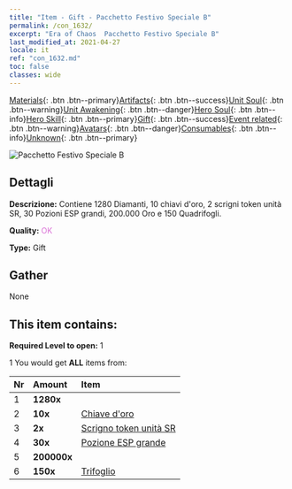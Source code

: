 ```yaml
---
title: "Item - Gift - Pacchetto Festivo Speciale B"
permalink: /con_1632/
excerpt: "Era of Chaos  Pacchetto Festivo Speciale B"
last_modified_at: 2021-04-27
locale: it
ref: "con_1632.md"
toc: false
classes: wide
---
```

 [Materials](/ItemsIT/){: .btn .btn--primary}[Artifacts](/ItemsIT/Artifacts/){: .btn .btn--success}[Unit Soul](/ItemsIT/UnitSoul/){: .btn .btn--warning}[Unit Awakening](/ItemsIT/UnitAwakening/){: .btn .btn--danger}[Hero Soul](/ItemsIT/HeroSoul/){: .btn .btn--info}[Hero Skill](/ItemsIT/HeroSkill/){: .btn .btn--primary}[Gift](/ItemsIT/Gift/){: .btn .btn--success}[Event related](/ItemsIT/Events/){: .btn .btn--warning}[Avatars](/ItemsIT/Avatars/){: .btn .btn--danger}[Consumables](/ItemsIT/Consumables/){: .btn .btn--info}[Unknown](/ItemsIT/Unknown/){: .btn .btn--primary}

 ![Pacchetto Festivo Speciale B](/images/t/i_907247.png)

## Dettagli
 **Descrizione:** Contiene 1280 Diamanti, 10 chiavi d'oro, 2 scrigni token unità SR, 30 Pozioni ESP grandi, 200.000 Oro e 150 Quadrifogli.

 **Quality:** <span style="color: #DA70D6">OK</span>

 **Type:** Gift

## Gather

  None

## This item contains:

 **Required Level to open:** 1

 1 You would get **ALL** items  from:

  | Nr | Amount |     Item    |
  |:---|:-------|:------------|
  | 1 |  **1280x** | <i class="fas fa-gem"/> |  | 
  | 2 |  **10x** | [Chiave d'oro](/ItemsIT/con_783/) |  | 
  | 3 |  **2x** | [Scrigno token unità SR](/ItemsIT/con_1597/) |  | 
  | 4 |  **30x** | [Pozione ESP grande](/ItemsIT/con_702/) |  | 
  | 5 |  **200000x** | <i class="fas fa-coins"/> |  | 
  | 6 |  **150x** | [Trifoglio](/ItemsIT/con_537/) |  | 
